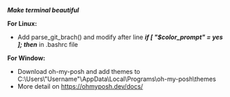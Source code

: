 ***Make terminal beautiful***

**For Linux:**
- Add parse_git_brach() and modify after line ***if [ "$color_prompt" = yes ]; then*** in .bashrc file

**For Window:**
- Download oh-my-posh and add themes to C:\Users\\"Username"\AppData\Local\Programs\oh-my-posh\themes
- More detail on https://ohmyposh.dev/docs/
